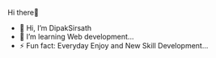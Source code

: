 Hi there👋
- 👋 Hi, I’m DipakSirsath
- 🌱 I’m learning Web development...
- ⚡ Fun fact: Everyday Enjoy and New Skill Development...
  

<!---
DipakSirsath312/DipakSirsath312 is a ✨ special ✨ repository because its `README.md` (this file) appears on your GitHub profile.
You can click the Preview link to take a look at your changes.
--->
